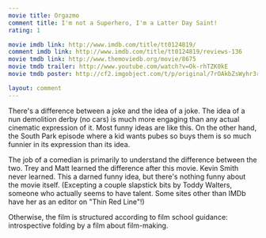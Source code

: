 ```yaml
---
movie title: Orgazmo
comment title: I'm not a Superhero, I'm a Latter Day Saint!
rating: 1

movie imdb link: http://www.imdb.com/title/tt0124819/
comment imdb link: http://www.imdb.com/title/tt0124819/reviews-136
movie tmdb link: http://www.themoviedb.org/movie/8675
movie tmdb trailer: http://www.youtube.com/watch?v=Ok-rhTZK0kE
movie tmdb poster: http://cf2.imgobject.com/t/p/original/7rOAkbZsWyhr3rdX3S0vslFjwT4.jpg

layout: comment
---
```


There's a difference between a joke and the idea of a joke. The idea of a nun demolition derby (no cars) is much more engaging than any actual cinematic expression of it. Most funny ideas are like this. On the other hand, the South Park episode where a kid wants pubes so buys them is so much funnier in its expression than its idea.

The job of a comedian is primarily to understand the difference between the two. Trey and Matt learned the difference after this movie. Kevin Smith never learned. This a darned funny idea, but there's nothing funny about the movie itself. (Excepting a couple slapstick bits by Toddy Walters, someone who actually seems to have talent. Some sites other than IMDb have her as an editor on "Thin Red Line"!)

Otherwise, the film is structured according to film school guidance: introspective folding by a film about film-making.